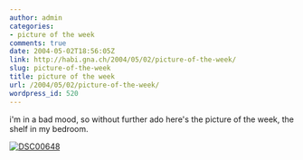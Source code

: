```yaml
---
author: admin
categories:
- picture of the week
comments: true
date: 2004-05-02T18:56:05Z
link: http://habi.gna.ch/2004/05/02/picture-of-the-week/
slug: picture-of-the-week
title: picture of the week
url: /2004/05/02/picture-of-the-week/
wordpress_id: 520
---
```


i'm in a bad mood, so without further ado here's the picture of the week, the shelf in my bedroom.

[![DSC00648](http://habi.gna.ch/blog/images/DSC00648-tm.jpg)](http://habi.gna.ch/blog/images/DSC00648.JPG)

